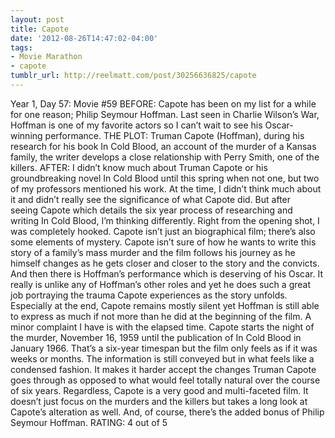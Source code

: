 ```yaml
---
layout: post
title: Capote
date: '2012-08-26T14:47:02-04:00'
tags:
- Movie Marathon
- capote
tumblr_url: http://reelmatt.com/post/30256636825/capote
---
```

Year 1, Day 57: Movie #59
BEFORE: Capote has been on my list for a while for one reason; Philip Seymour Hoffman. Last seen in Charlie Wilson’s War, Hoffman is one of my favorite actors so I can’t wait to see his Oscar-winning performance.
THE PLOT: Truman Capote (Hoffman), during his research for his book In Cold Blood, an account of the murder of a Kansas family, the writer develops a close relationship with Perry Smith, one of the killers.
AFTER: I didn’t know much about Truman Capote or his groundbreaking novel In Cold Blood until this spring when not one, but two of my professors mentioned his work. At the time, I didn’t think much about it and didn’t really see the significance of what Capote did. But after seeing Capote which details the six year process of researching and writing In Cold Blood, I’m thinking differently.
Right from the opening shot, I was completely hooked. Capote isn’t just an biographical film; there’s also some elements of mystery. Capote isn’t sure of how he wants to write this story of a family’s mass murder and the film follows his journey as he himself changes as he gets closer and closer to the story and the convicts.
And then there is Hoffman’s performance which is deserving of his Oscar. It really is unlike any of Hoffman’s other roles and yet he does such a great job portraying the trauma Capote experiences as the story unfolds. Especially at the end, Capote remains mostly silent yet Hoffman is still able to express as much if not more than he did at the beginning of the film.
A minor complaint I have is with the elapsed time. Capote starts the night of the murder, November 16, 1959 until the publication of In Cold Blood in January 1966. That’s a six-year timespan but the film only feels as if it was weeks or months. The information is still conveyed but in what feels like a condensed fashion. It makes it harder accept the changes Truman Capote goes through as opposed to what would feel totally natural over the course of six years.
Regardless, Capote is a very good and multi-faceted film. It doesn’t just focus on the murders and the killers but takes a long look at Capote’s alteration as well. And, of course, there’s the added bonus of Philip Seymour Hoffman.
RATING: 4 out of 5
